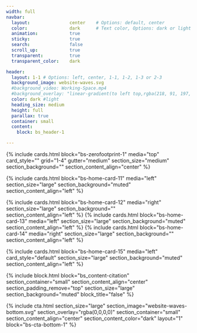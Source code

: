 ```yaml
---
width: full
navbar:
  layout:               center    # Options: default, center
  color:                dark      # Text color, Options: dark or light
  animation:            true
  sticky:               true
  search:               false
  scroll_up:            true
  transparent:          true
  transparent_color:    dark

header:
  layout: 1-1 # Options: left, center, 1-1, 1-2, 1-3 or 2-3
  background_image: website-waves.svg
  #background_video: Working-Space.mp4
  #background_overlay: "linear-gradient(to left top,rgba(218, 91, 197, 0.8) 0%,rgba(151, 27, 191, 0.8) 30%,rgba(2, 8, 212, 0.8) 80%)"
  color: dark #light
  heading_size: medium
  height: full
  parallax: true
  container: small
  content:
    block: bs_header-1

---
```

<!-- raw 1 - grid for features 1-4 -->
{% include cards.html 
  block="bs-zerofootprint-1" 
  media="top" 
  card_style=""
  grid="1-4"
  gutter="medium"
  section_size="medium"
  section_background=""
  section_content_align="center"
%}

<!-- raw 2-6 - cards -->
{% include cards.html 
  block="bs-home-card-11" 
  media="left" 
  section_size="large"
  section_background="muted"
  section_content_align="left"
%}

{% include cards.html 
  block="bs-home-card-12" 
  media="right" 
  section_size="large"
  section_background=""  
  section_content_align="left"
%}
{% include cards.html 
  block="bs-home-card-13" 
  media="left" 
  section_size="large"
  section_background="muted"
  section_content_align="left"
%}
{% include cards.html 
  block="bs-home-card-14" 
  media="right" 
  section_size="large"
  section_background=""  
  section_content_align="left"
%}


<!-- raw 7 - enterprise -->
{% include cards.html 
  block="bs-home-card-15" 
  media="left" 
  card_style="default"
  section_size="large"
  section_background="muted"
  section_content_align="left"
%}

<!-- raw 8 - blockquote -->
{% include block.html 
  block="bs_content-citation"
  section_container="small"
  section_content_align="center"
  section_padding_remove="top"
  section_size="large"
  section_background="muted"
  block_title="false" 
%}

<!-- raw 9 - cta -->
{% include cta.html 
  section_size="large"
  section_image="website-waves-bottom.svg"
  section_overlay="rgba(0,0,0,0)"
  section_container="small"
  section_content_align="center"
  section_content_color="dark"
  layout="1"
  block="bs-cta-bottom-1"
%}

